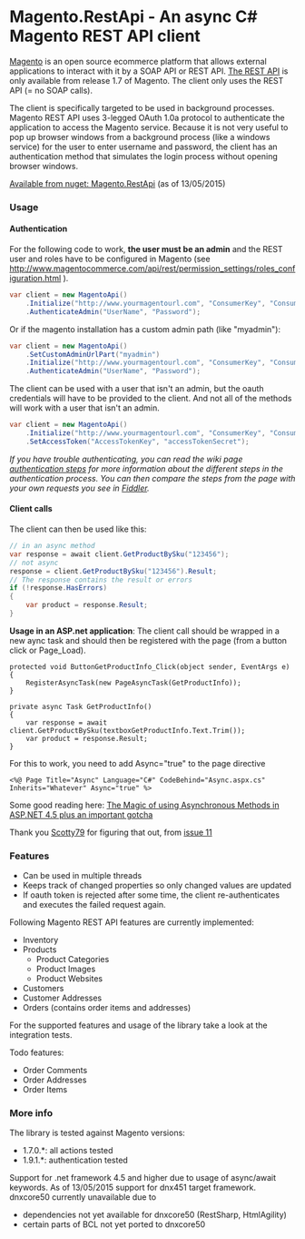 # Magento.RestApi - An async C# Magento REST API client

[Magento](http://www.magentocommerce.com/) is an open source ecommerce platform that allows external applications to interact with it by a SOAP API or REST API. [The REST API](http://www.magentocommerce.com/api/rest/introduction.html) is only available from release 1.7 of Magento. The client only uses the REST API (= no SOAP calls).

The client is specifically targeted to be used in background processes. Magento REST API uses 3-legged OAuth 1.0a protocol to authenticate the application to access the Magento service. Because it is not very useful to pop up browser windows from a background process (like a windows service) for the user to enter username and password, the client has an authentication method that simulates the login process without opening browser windows.

[Available from nuget: Magento.RestApi](https://www.nuget.org/packages/Magento.RestApi/1.0.0) (as of 13/05/2015)

### Usage
#### Authentication

For the following code to work, **the user must be an admin** and the REST user and roles have to be configured in Magento (see http://www.magentocommerce.com/api/rest/permission_settings/roles_configuration.html ). 

```csharp
var client = new MagentoApi()
    .Initialize("http://www.yourmagentourl.com", "ConsumerKey", "ConsumerSecret")
    .AuthenticateAdmin("UserName", "Password");
```

Or if the magento installation has a custom admin path (like "myadmin"):

```csharp
var client = new MagentoApi()
    .SetCustomAdminUrlPart("myadmin")
    .Initialize("http://www.yourmagentourl.com", "ConsumerKey", "ConsumerSecret")
    .AuthenticateAdmin("UserName", "Password");
```

The client can be used with a user that isn't an admin, but the oauth credentials will have to be provided to the client. And not all of the methods will work with a user that isn't an admin.

```csharp
var client = new MagentoApi()
    .Initialize("http://www.yourmagentourl.com", "ConsumerKey", "ConsumerSecret")
    .SetAccessToken("AccessTokenKey", "accessTokenSecret");
```

*If you have trouble authenticating, you can read the wiki page [authentication steps](https://github.com/nickvane/Magento-RestApi/wiki/Authentication-steps) for more information about the different steps in the authentication process. You can then compare the steps from the page with your own requests you see in [Fiddler](http://fiddler2.com).*

#### Client calls

The client can then be used like this:

```csharp
// in an async method
var response = await client.GetProductBySku("123456");
// not async
response = client.GetProductBySku("123456").Result;
// The response contains the result or errors
if (!response.HasErrors)
{
    var product = response.Result;
}
```

**Usage in an ASP.net application**: 
The client call should be wrapped in a new aync task and should then be registered with the page (from a button click or Page_Load).

```
protected void ButtonGetProductInfo_Click(object sender, EventArgs e)
{
    RegisterAsyncTask(new PageAsyncTask(GetProductInfo));
}

private async Task GetProductInfo()
{
    var response = await client.GetProductBySku(textboxGetProductInfo.Text.Trim());
    var product = response.Result;
}
```

For this to work, you need to add Async="true" to the page directive

```
<%@ Page Title="Async" Language="C#" CodeBehind="Async.aspx.cs" Inherits="Whatever" Async="true" %>
```

Some good reading here:
[The Magic of using Asynchronous Methods in ASP.NET 4.5 plus an important gotcha](http://www.hanselman.com/blog/TheMagicOfUsingAsynchronousMethodsInASPNET45PlusAnImportantGotcha.aspx)

Thank you [Scotty79](https://github.com/Scotty79) for figuring that out, from [issue 11](https://github.com/nickvane/Magento-RestApi/issues/11)

### Features

* Can be used in multiple threads
* Keeps track of changed properties so only changed values are updated
* If oauth token is rejected after some time, the client re-authenticates and executes the failed request again.

Following Magento REST API features are currently implemented:

* Inventory
* Products
	* Product Categories
	* Product Images
	* Product Websites
* Customers
* Customer Addresses 
* Orders (contains order items and addresses)

For the supported features and usage of the library take a look at the integration tests.

Todo features:

* Order Comments
* Order Addresses
* Order Items

### More info

The library is tested against Magento versions:

* 1.7.0.*: all actions tested
* 1.9.1.*: authentication tested

Support for .net framework 4.5 and higher due to usage of async/await keywords.
As of 13/05/2015 support for dnx451 target framework. dnxcore50 currently unavailable due to 

* dependencies not yet available for dnxcore50 (RestSharp, HtmlAgility)
* certain parts of BCL not yet ported to dnxcore50